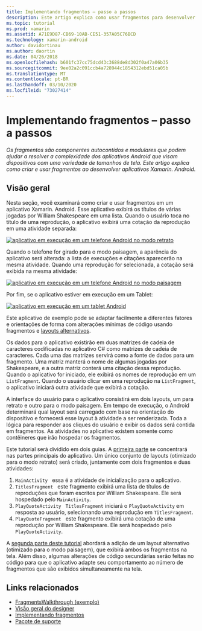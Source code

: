 ```yaml
---
title: Implementando fragmentos – passo a passos
description: Este artigo explica como usar fragmentos para desenvolver aplicativos Xamarin. Android.
ms.topic: tutorial
ms.prod: xamarin
ms.assetid: A71E9D87-CB69-10AB-CE51-357A05C76BCD
ms.technology: xamarin-android
author: davidortinau
ms.author: daortin
ms.date: 04/26/2018
ms.openlocfilehash: b601fc37cc75dcd43c3688de8d302f0a47a06b35
ms.sourcegitcommit: 9ee02a2c091ccb4a728944c1854312ebd51ca05b
ms.translationtype: MT
ms.contentlocale: pt-BR
ms.lasthandoff: 03/10/2020
ms.locfileid: "73027414"
---
```

# <a name="implementing-fragments---walkthrough"></a>Implementando fragmentos – passo a passos

_Os fragmentos são componentes autocontidos e modulares que podem ajudar a resolver a complexidade dos aplicativos Android que visam dispositivos com uma variedade de tamanhos de tela. Este artigo explica como criar e usar fragmentos ao desenvolver aplicativos Xamarin. Android._

## <a name="overview"></a>Visão geral

Nesta seção, você examinará como criar e usar fragmentos em um aplicativo Xamarin. Android. Esse aplicativo exibirá os títulos de várias jogadas por William Shakespeare em uma lista. Quando o usuário toca no título de uma reprodução, o aplicativo exibirá uma cotação da reprodução em uma atividade separada:

[![aplicativo em execução em um telefone Android no modo retrato](./images/intro-screenshot-phone-sml.png)](./images/intro-screenshot-phone.png#lightbox)

Quando o telefone for girado para o modo paisagem, a aparência do aplicativo será alterada: a lista de execuções e citações aparecerão na mesma atividade. Quando uma reprodução for selecionada, a cotação será exibida na mesma atividade:

[![aplicativo em execução em um telefone Android no modo paisagem](./images/intro-screenshot-phone-land-sml.png)](./images/intro-screenshot-phone-land.png#lightbox)

Por fim, se o aplicativo estiver em execução em um Tablet:

[![aplicativo em execução em um tablet Android](./images/intro-screenshot-tablet-sml.png)](./images/intro-screenshot-tablet.png#lightbox)

Este aplicativo de exemplo pode se adaptar facilmente a diferentes fatores e orientações de forma com alterações mínimas de código usando fragmentos e [layouts alternativos](/xamarin/android/app-fundamentals/resources-in-android/alternate-resources).

Os dados para o aplicativo existirão em duas matrizes de cadeia de caracteres codificadas no aplicativo C# como matrizes de cadeia de caracteres. Cada uma das matrizes servirá como a fonte de dados para um fragmento.  Uma matriz manterá o nome de algumas jogadas por Shakespeare, e a outra matriz conterá uma citação dessa reprodução. Quando o aplicativo for iniciado, ele exibirá os nomes de reprodução em um `ListFragment`. Quando o usuário clicar em uma reprodução na `ListFragment`, o aplicativo iniciará outra atividade que exibirá a cotação.

A interface do usuário para o aplicativo consistirá em dois layouts, um para retrato e outro para o modo paisagem. Em tempo de execução, o Android determinará qual layout será carregado com base na orientação do dispositivo e fornecerá esse layout à atividade a ser renderizada. Toda a lógica para responder aos cliques do usuário e exibir os dados será contida em fragmentos. As atividades no aplicativo existem somente como contêineres que irão hospedar os fragmentos.

Este tutorial será dividido em dois guias. A [primeira parte](./walkthrough.md) se concentrará nas partes principais do aplicativo. Um único conjunto de layouts (otimizado para o modo retrato) será criado, juntamente com dois fragmentos e duas atividades:

1. `MainActivity` &nbsp; essa é a atividade de inicialização para o aplicativo.
1. `TitlesFragment` &nbsp; este fragmento exibirá uma lista de títulos de reproduções que foram escritos por William Shakespeare. Ele será hospedado pelo `MainActivity`.
1. `PlayQuoteActivity` &nbsp; `TitlesFragment` iniciará o `PlayQuoteActivity` em resposta ao usuário, selecionando uma reprodução em `TitlesFragment`.
1. `PlayQuoteFragment` &nbsp; este fragmento exibirá uma cotação de uma reprodução por William Shakespeare. Ele será hospedado pelo `PlayQuoteActivity`.

A [segunda parte deste tutorial](./walkthrough-landscape.md) abordará a adição de um layout alternativo (otimizado para o modo paisagem), que exibirá ambos os fragmentos na tela. Além disso, algumas alterações de código secundárias serão feitas no código para que o aplicativo adapte seu comportamento ao número de fragmentos que são exibidos simultaneamente na tela.

## <a name="related-links"></a>Links relacionados

- [FragmentsWalkthrough (exemplo)](https://docs.microsoft.com/samples/xamarin/monodroid-samples/fragmentswalkthrough)
- [Visão geral do designer](~/android/user-interface/android-designer/index.md)
- [Implementando fragmentos](https://developer.android.com/guide/topics/fundamentals/fragments.html)
- [Pacote de suporte](https://developer.android.com/sdk/compatibility-library.html)
